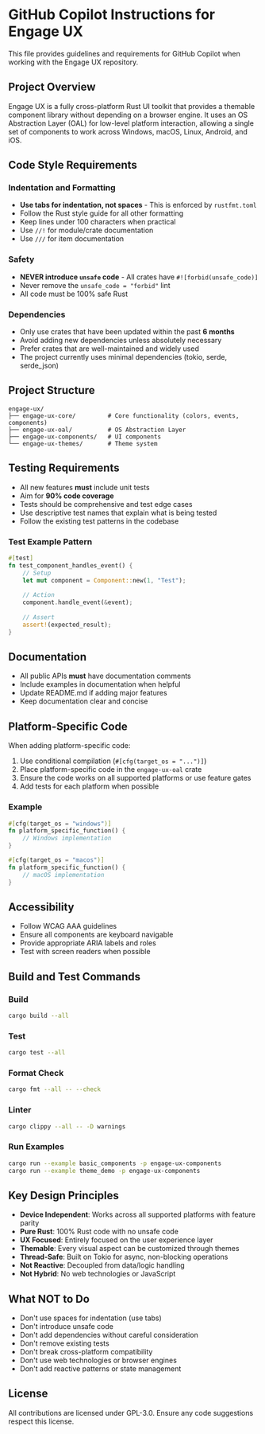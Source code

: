 # GitHub Copilot Instructions for Engage UX

This file provides guidelines and requirements for GitHub Copilot when working with the Engage UX repository.

## Project Overview

Engage UX is a fully cross-platform Rust UI toolkit that provides a themable component library without depending on a browser engine. It uses an OS Abstraction Layer (OAL) for low-level platform interaction, allowing a single set of components to work across Windows, macOS, Linux, Android, and iOS.

## Code Style Requirements

### Indentation and Formatting
- **Use tabs for indentation, not spaces** - This is enforced by `rustfmt.toml`
- Follow the Rust style guide for all other formatting
- Keep lines under 100 characters when practical
- Use `//!` for module/crate documentation
- Use `///` for item documentation

### Safety
- **NEVER introduce `unsafe` code** - All crates have `#![forbid(unsafe_code)]`
- Never remove the `unsafe_code = "forbid"` lint
- All code must be 100% safe Rust

### Dependencies
- Only use crates that have been updated within the past **6 months**
- Avoid adding new dependencies unless absolutely necessary
- Prefer crates that are well-maintained and widely used
- The project currently uses minimal dependencies (tokio, serde, serde_json)

## Project Structure

```
engage-ux/
├── engage-ux-core/         # Core functionality (colors, events, components)
├── engage-ux-oal/          # OS Abstraction Layer
├── engage-ux-components/   # UI components
└── engage-ux-themes/       # Theme system
```

## Testing Requirements

- All new features **must** include unit tests
- Aim for **90% code coverage**
- Tests should be comprehensive and test edge cases
- Use descriptive test names that explain what is being tested
- Follow the existing test patterns in the codebase

### Test Example Pattern
```rust
#[test]
fn test_component_handles_event() {
    // Setup
    let mut component = Component::new(1, "Test");
    
    // Action
    component.handle_event(&event);
    
    // Assert
    assert!(expected_result);
}
```

## Documentation

- All public APIs **must** have documentation comments
- Include examples in documentation when helpful
- Update README.md if adding major features
- Keep documentation clear and concise

## Platform-Specific Code

When adding platform-specific code:

1. Use conditional compilation (`#[cfg(target_os = "...")]`)
2. Place platform-specific code in the `engage-ux-oal` crate
3. Ensure the code works on all supported platforms or use feature gates
4. Add tests for each platform when possible

### Example
```rust
#[cfg(target_os = "windows")]
fn platform_specific_function() {
    // Windows implementation
}

#[cfg(target_os = "macos")]
fn platform_specific_function() {
    // macOS implementation
}
```

## Accessibility

- Follow WCAG AAA guidelines
- Ensure all components are keyboard navigable
- Provide appropriate ARIA labels and roles
- Test with screen readers when possible

## Build and Test Commands

### Build
```bash
cargo build --all
```

### Test
```bash
cargo test --all
```

### Format Check
```bash
cargo fmt --all -- --check
```

### Linter
```bash
cargo clippy --all -- -D warnings
```

### Run Examples
```bash
cargo run --example basic_components -p engage-ux-components
cargo run --example theme_demo -p engage-ux-components
```

## Key Design Principles

- **Device Independent**: Works across all supported platforms with feature parity
- **Pure Rust**: 100% Rust code with no unsafe code
- **UX Focused**: Entirely focused on the user experience layer
- **Themable**: Every visual aspect can be customized through themes
- **Thread-Safe**: Built on Tokio for async, non-blocking operations
- **Not Reactive**: Decoupled from data/logic handling
- **Not Hybrid**: No web technologies or JavaScript

## What NOT to Do

- Don't use spaces for indentation (use tabs)
- Don't introduce unsafe code
- Don't add dependencies without careful consideration
- Don't remove existing tests
- Don't break cross-platform compatibility
- Don't use web technologies or browser engines
- Don't add reactive patterns or state management

## License

All contributions are licensed under GPL-3.0. Ensure any code suggestions respect this license.
